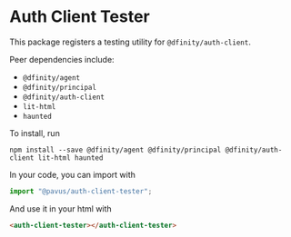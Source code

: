 # Auth Client Tester

This package registers a testing utility for `@dfinity/auth-client`.

Peer dependencies include:

- `@dfinity/agent`
- `@dfinity/principal`
- `@dfinity/auth-client`
- `lit-html`
- `haunted`

To install, run

```shell-script
npm install --save @dfinity/agent @dfinity/principal @dfinity/auth-client lit-html haunted
```

In your code, you can import with

```js
import "@pavus/auth-client-tester";
```

And use it in your html with

```html
<auth-client-tester></auth-client-tester>
```
